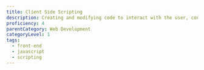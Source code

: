 ```yaml
---
title: Client Side Scripting
description: Creating and modifying code to interact with the user, control the browser, communicate asynchronously, and alter the document content that is displayed.
proficiency: 4
parentCategory: Web Development
categoryLevel: 1
tags:
  - front-end
  - javascript
  - scripting
---
```

